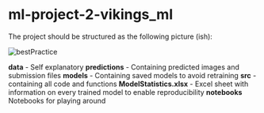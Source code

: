 # ml-project-2-vikings_ml
The project should be structured as the following picture (ish):

![bestPractice](https://user-images.githubusercontent.com/91196447/142685404-725bcd17-0b66-4258-931c-9380104867b0.png)

__data__ - Self explanatory
__predictions__ - Containing predicted images and submission files
__models__ - Containing saved models to avoid retraining
__src__ - containing all code and functions
__ModelStatistics.xlsx__ - Excel sheet with information on every trained model to enable reproducibility
__notebooks__ Notebooks for playing around
